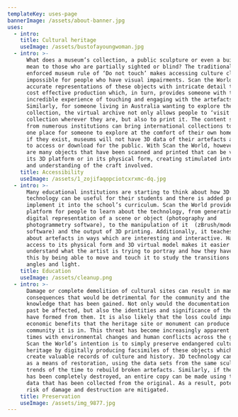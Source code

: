 ```yaml
---
templateKey: uses-page
bannerImage: /assets/about-banner.jpg
uses:
  - intro:
    title: Cultural heritage
    useImage: /assets/bustofayoungwoman.jpg
  - intro: >-
      What does a museum’s collection, a public sculpture or even a building
      mean to those who are partially sighted or blind? The traditionally
      enforced museum rule of ‘Do not touch’ makes accessing culture close to
      impossible for people who have visual impairments. Scan the World creates
      accurate representations of these objects with intricate detail through
      cost effective production which, in turn, provides someone with the
      incredible experience of touching and engaging with the artefacts.
      Similarly, for someone living in Australia wanting to explore the museum’s
      collection, the virtual archive not only allows people to ‘visit’ a
      collection wherever they are, but also to print it. The content scanned
      from numerous institutions can bring international collections together in
      one place for someone to explore at the comfort of their own home. Often,
      if they exist, museums will not have 3D data of their artefacts available
      to access or download for the public. With Scan the World, however, there
      are many objects that have been scanned and printed that can be viewed in
      its 3D platform or in its physical form, creating stimulated interaction
      and understanding of the craft involved.
    title: Accessibility
    useImage: /assets/1_zojifaqopciotcxrxmc-dq.jpg
  - intro: >-
      Many educational institutions are starting to think about how 3D
      technology can be useful for their students and there is added pressure to
      implement it into the school’s curriculum. Scan the World provides a
      platform for people to learn about the technology, from generating a
      digital representation of a scene or object (photography and
      photogrammetry software), to the manipulation of it  (zBrush/modelling
      software) and the output of 3D printing. Additionally, it teaches people
      about artefacts in ways which are interesting and interactive. Having
      access to its physical form and 3D virtual model makes it easier to
      understand what the artist is trying to portray and how they have achieved
      this by being able to move and touch it to study the transitions of space,
      angles and light.
    title: Education
    useImage: /assets/cleanup.png
  - intro: >-
      Damage or complete demolition of cultural sites can result in many
      consequences that would be detrimental for the community and the wider
      knowledge that has been gained. Not only would the documentation of the
      past be affected, but also the identities and significance of these that
      have formed from them. It is also likely that the loss could impact the
      economic benefits that the heritage site or monument can produce for the
      community it is in. This threat has become increasingly apparent in recent
      times with environmental changes and human conflicts across the globe.
      Scan the World’s intention is to simply preserve endangered cultural
      heritage by digitally producing facsimiles of these objects which in turn
      create valuable records of culture and history. 3D technology can be used
      as a means of restoration, using the data sets from the same sculptor or
      trends of the time to rebuild broken artefacts. Similarly, if the artefact
      has been completely destroyed, an entire copy can be made using the 3D
      data that has been collected from the original. As a result, potential
      risk of damage and destruction are mitigated.
    title: Preservation
    useImage: /assets/img_9877.jpg
---
```

